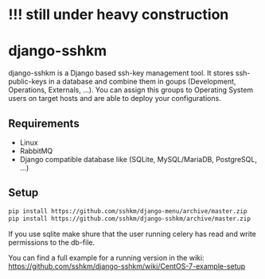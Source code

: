 # !!! still under heavy construction

# django-sshkm
django-sshkm is a Django based ssh-key management tool.
It stores ssh-public-keys in a database and combine them in goups (Development, Operations, Externals, ...). You can assign this groups to Operating System users on target hosts and are able to deploy your configurations.

## Requirements
- Linux
- RabbitMQ
- Django compatible database like (SQLite, MySQL/MariaDB, PostgreSQL, ...)

## Setup
```bash
pip install https://github.com/sshkm/django-menu/archive/master.zip
pip install https://github.com/sshkm/django-sshkm/archive/master.zip
```
If you use sqlite make shure that the user running celery has read and write permissions to the db-file.

You can find a full example for a running version in the wiki: https://github.com/sshkm/django-sshkm/wiki/CentOS-7-example-setup
